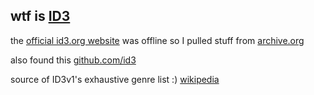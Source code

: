 ## wtf is [ID3](https://en.wikipedia.org/wiki/ID3)
the [official id3.org website](https://id3.org) was offline
so I pulled stuff from [archive.org](https://web.archive.org/web/20220430154857/https://id3.org/Developer%20Information)

also found this [github.com/id3](https://github.com/id3)

source of ID3v1's exhaustive genre list :) [wikipedia](https://en.wikipedia.org/wiki/List_of_ID3v1_genres)
